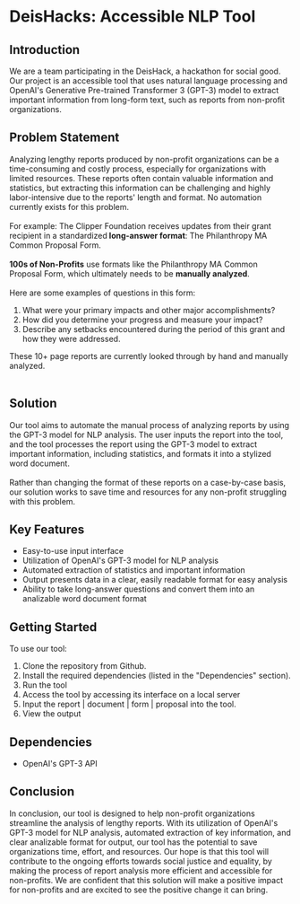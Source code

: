 <div
    class="relative flex w-[calc(100%-50px)] flex-col gap-1 md:gap-3 lg:w-[calc(100%-115px)]"
>
    <div class="flex flex-grow flex-col gap-3">
        <div
            class="min-h-[20px] flex flex-col items-start gap-4 whitespace-pre-wrap"
        >
            <div
                class="markdown prose w-full break-words dark:prose-invert light"
            >
                <h1> DeisHacks: Accessible NLP Tool </h1>
                <h2>Introduction</h2>
                <p>
                    We are a team participating in the DeisHack, a hackathon for
                    social good. Our project is an accessible tool that uses
                    natural language processing and OpenAI's Generative
                    Pre-trained Transformer 3 (GPT-3) model to extract important
                    information from long-form text, such as reports from
                    non-profit organizations.
                </p>
                <h2>Problem Statement</h2>
                <p>
                    Analyzing lengthy reports produced by non-profit
                    organizations can be a time-consuming and costly process,
                    especially for organizations with limited resources. These
                    reports often contain valuable information and statistics,
                    but extracting this information can be challenging and
                    highly labor-intensive&nbsp;due to the reports' length and
                    format. No automation currently exists for this problem.<br /><br />For
                    example: The Clipper Foundation receives updates from their
                    grant recipient in a standardized<strong>
                        long-answer format</strong
                    >: The Philanthropy MA Common Proposal Form.&nbsp;<br /><br /><strong
                        >100s of Non-Profits</strong
                    >
                    use formats like the Philanthropy MA Common Proposal Form,
                    which ultimately needs to be
                    <strong>manually analyzed</strong>.&nbsp;<br /><br />Here
                    are some examples of questions in this form:&nbsp;
                </p>
                <ol>
                    <li>
                        What were your primary impacts and other major
                        accomplishments?
                    </li>
                    <li>
                        How did you determine your progress and measure your
                        impact?
                    </li>
                    <li>
                        Describe any setbacks encountered during the period of
                        this grant and how they were addressed.
                    </li>
                </ol>
                These 10+ page reports are currently looked through by hand and
                manually analyzed.<br /><br />
                <h2>Solution</h2>
                <p>
                    Our tool aims to automate the manual process of analyzing
                    reports by using the GPT-3 model for NLP analysis. The user
                    inputs the report into the tool, and the tool processes the
                    report using the GPT-3 model to extract important
                    information, including statistics, and formats it into a
                    stylized word document.<br /><br />Rather than changing the format
                    of these reports on a case-by-case basis, our solution works
                    to save time and resources for any non-profit struggling
                    with this problem.
                </p>
                <h2>Key Features</h2>
                <ul>
                    <li>Easy-to-use input interface</li>
                    <li>
                        Utilization of OpenAI's GPT-3 model for NLP analysis
                    </li>
                    <li>
                        Automated extraction of statistics and important
                        information
                    </li>
                    <li>
                        Output presents data in a clear, easily readable format
                        for easy analysis
                    </li>
                    <li>
                        Ability to take long-answer questions and convert them
                        into an analizable word document format
                    </li>
                </ul>
                <h2>Getting Started</h2>
                <p>To use our tool:</p>
                <ol>
                    <li>Clone the repository from Github.</li>
                    <li>
                        Install the required dependencies (listed in the
                        "Dependencies" section).
                    </li>
                    <li>Run the tool</li>
                    <li>
                        Access the tool by accessing its interface on a local
                        server
                    </li>
                    <li>
                        Input the report | document | form | proposal into the
                        tool.
                    </li>
                    <li>View the output&nbsp;</li>
                </ol>
                <h2>Dependencies</h2>
                <ul>
                    <li>OpenAI's GPT-3 API</li>
                </ul>
                <h2>Conclusion</h2>
                <p>
                    In conclusion, our tool is designed to help non-profit
                    organizations streamline the analysis of lengthy reports.
                    With its utilization of OpenAI's GPT-3 model for NLP
                    analysis, automated extraction of key information, and clear
                    analizable format for output, our tool has the potential
                    to save organizations time, effort, and resources. Our hope
                    is that this tool will contribute to the ongoing efforts
                    towards social justice and equality, by making the process
                    of report analysis more efficient and accessible for
                    non-profits. We are confident that this solution will make a
                    positive impact for non-profits and are excited to see the
                    positive change it can bring.
                </p>
            </div>
        </div>
    </div>
    <div class="flex justify-between"></div>
</div>
